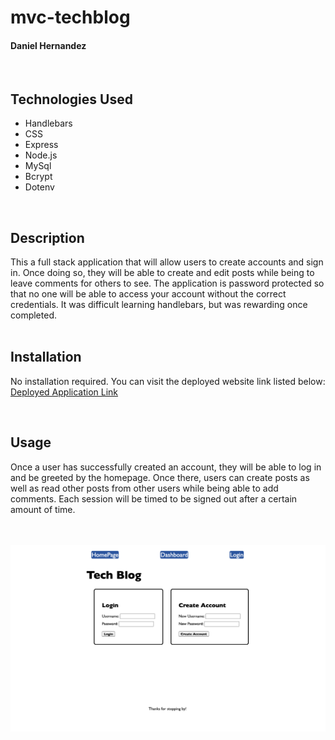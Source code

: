 # mvc-techblog
#### Daniel Hernandez
<br>

## Technologies Used
<ul>
    <li>Handlebars</li>
    <li>CSS</li>
    <li>Express</li>
    <li>Node.js</li>
    <li>MySql</li>
    <li>Bcrypt</li>
    <li>Dotenv</li>
</ul>
<br>

## Description
This a full stack application that will allow users to create accounts and sign in. Once doing so, they will be able to create and edit posts while being to leave comments for others to see. The application is password protected so that no one will be able to access your account without the correct credentials. It was difficult learning handlebars, but was rewarding once completed.
<br>
<br>

## Installation
No installation required. You can visit the deployed website link listed below:
[Deployed Application Link](https://murmuring-depths-77105.herokuapp.com/)
<br>
<link>
<br>

## Usage
Once a user has successfully created an account, they will be able to log in and be greeted by the homepage. Once there, users can create posts as well as read other posts from other users while being able to add comments. Each session will be timed to be signed out after a certain amount of time.
<br><br><br>

![alt text](/public/css/Screenshot%202023-04-17%20at%205.40.32%20PM.png)
<br>